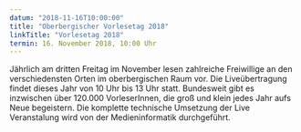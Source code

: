 ```yaml
---
datum: "2018-11-16T10:00:00"
title: "Oberbergischer Vorlesetag 2018"
linkTitle: "Vorlesetag 2018"
termin: 16. November 2018, 10:00 Uhr
---
```

Jährlich am dritten Freitag im November lesen zahlreiche Freiwillige an den verschiedensten Orten im oberbergischen Raum vor. Die Liveübertragung findet dieses Jahr von 10 Uhr bis 13 Uhr statt. Bundesweit gibt es inzwischen über 120.000 VorleserInnen, die groß und klein jedes Jahr aufs Neue begeistern. Die komplette technische Umsetzung der Live Veranstalung wird von der Medieninformatik durchgeführt.
